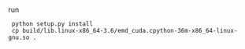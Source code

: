 run

     python setup.py install
     cp build/lib.linux-x86_64-3.6/emd_cuda.cpython-36m-x86_64-linux-gnu.so .
